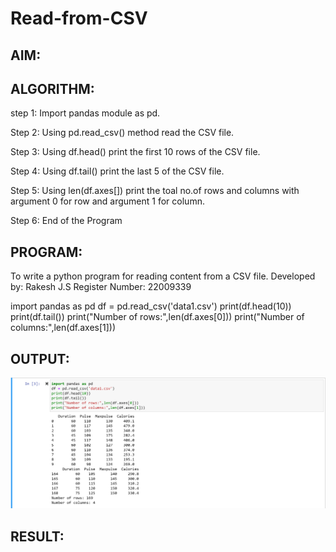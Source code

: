 # Read-from-CSV

## AIM:

## ALGORITHM:

step 1:
Import pandas module as pd.

Step 2:
Using pd.read_csv() method read the CSV file.

Step 3:
Using df.head() print the first 10 rows of the CSV file.

Step 4:
Using df.tail() print the last 5 of the CSV file.

Step 5:
Using len(df.axes[]) print the toal no.of rows and columns with argument 0 for row and argument 1 for column.

Step 6:
End of the Program

## PROGRAM:
To write a python program for reading content from a CSV file.
Developed by: Rakesh J.S
Register Number: 22009339

import pandas as pd
df = pd.read_csv('data1.csv')
print(df.head(10))
print(df.tail())
print("Number of rows:",len(df.axes[0]))
print("Number of columns:",len(df.axes[1]))

## OUTPUT:
![eig](3.png)
## RESULT:

